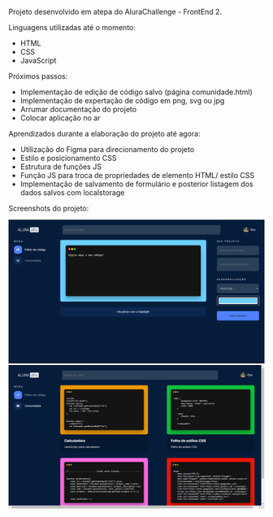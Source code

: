 Projeto desenvolvido em atepa do AluraChallenge - FrontEnd 2.


Linguagens utilizadas até o momento:

- HTML
- CSS
- JavaScript


Próximos passos:
- Implementação de edição de código salvo (página comunidade.html)
- Implementação de expertação de código em png, svg ou jpg
- Arrumar documentação do projeto
- Colocar aplicação no ar


Aprendizados durante a elaboração do projeto até agora:

- Utilização do Figma para direcionamento do projeto
- Estilo e posicionamento CSS
- Estrutura de funções JS
- Função JS para troca de propriedades de elemento HTML/ estilo CSS
- Implementação de salvamento de formulário e posterior listagem dos dados salvos com localstorage

Screenshots do projeto:

<img src="./img/index.png">
<img src="./img/comunidade.png">